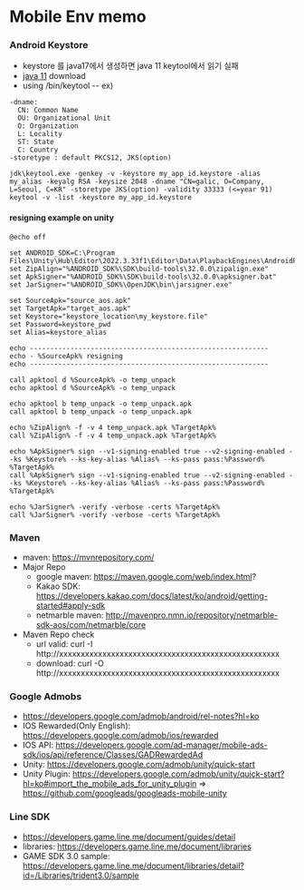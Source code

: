 # Mobile Env memo

### Android Keystore
- keystore  를 java17에서 생성하면 java 11 keytool에서 읽기 실패
- [java 11](https://jdk.java.net/archive/) download
- using <jdk>/bin/keytool
-- ex)
```console
-dname:
  CN: Common Name
  OU: Organizational Unit
  O: Organization
  L: Locality
  ST: State
  C: Country
-storetype : default PKCS12, JKS(option)

jdk\keytool.exe -genkey -v -keystore my_app_id.keystore -alias my_alias -keyalg RSA -keysize 2048 -dname "CN=galic, O=Company, L=Seoul, C=KR" -storetype JKS(option) -validity 33333 (<=year 91)
keytool -v -list -keystore my_app_id.keystore
```
#### resigning example on unity
```console
@echo off

set ANDROID_SDK=C:\Program Files\Unity\Hub\Editor\2022.3.33f1\Editor\Data\PlaybackEngines\AndroidPlayer
set ZipAlign="%ANDROID_SDK%\SDK\build-tools\32.0.0\zipalign.exe"
set ApkSigner="%ANDROID_SDK%\SDK\build-tools\32.0.0\apksigner.bat"
set JarSigner="%ANDROID_SDK%\OpenJDK\bin\jarsigner.exe"

set SourceApk="source_aos.apk"
set TargetApk="target_aos.apk"
set Keystore="keystore_location\my_keystore.file"
set Password=keystore_pwd
set Alias=keystore_alias

echo -----------------------------------------------------------
echo - %SourceApk% resigning
echo -----------------------------------------------------------

call apktool d %SourceApk% -o temp_unpack
echo apktool d %SourceApk% -o temp_unpack

echo apktool b temp_unpack -o temp_unpack.apk
call apktool b temp_unpack -o temp_unpack.apk

echo %ZipAlign% -f -v 4 temp_unpack.apk %TargetApk%
call %ZipAlign% -f -v 4 temp_unpack.apk %TargetApk%

echo %ApkSigner% sign --v1-signing-enabled true --v2-signing-enabled --ks %Keystore% --ks-key-alias %Alias% --ks-pass pass:%Password% %TargetApk%
call %ApkSigner% sign --v1-signing-enabled true --v2-signing-enabled --ks %Keystore% --ks-key-alias %Alias% --ks-pass pass:%Password% %TargetApk%

echo %JarSigner% -verify -verbose -certs %TargetApk%
call %JarSigner% -verify -verbose -certs %TargetApk%
```

### Maven
- maven: https://mvnrepository.com/
- Major Repo
	- google maven: https://maven.google.com/web/index.html? 
	- Kakao SDK: https://developers.kakao.com/docs/latest/ko/android/getting-started#apply-sdk
	- netmarble maven: http://mavenpro.nmn.io/repository/netmarble-sdk-aos/com/netmarble/core
- Maven Repo check
	- url valid: curl -I http://xxxxxxxxxxxxxxxxxxxxxxxxxxxxxxxxxxxxxxxxxxxxxxxxxxx
	- download: curl -O http://xxxxxxxxxxxxxxxxxxxxxxxxxxxxxxxxxxxxxxxxxxxxxxxxxxx

  
### Google Admobs
- https://developers.google.com/admob/android/rel-notes?hl=ko
- IOS Rewarded(Only English): https://developers.google.com/admob/ios/rewarded
- IOS API: https://developers.google.com/ad-manager/mobile-ads-sdk/ios/api/reference/Classes/GADRewardedAd  
- Unity: https://developers.google.com/admob/unity/quick-start
- Unity Plugin: https://developers.google.com/admob/unity/quick-start?hl=ko#import_the_mobile_ads_for_unity_plugin ⇒ https://github.com/googleads/googleads-mobile-unity 

### Line SDK
- https://developers.game.line.me/document/guides/detail
- libraries: https://developers.game.line.me/document/libraries
- GAME SDK 3.0 sample: https://developers.game.line.me/document/libraries/detail?id=/Libraries/trident3.0/sample 
